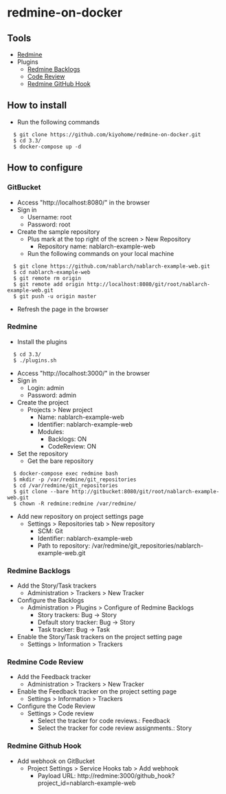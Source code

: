 # redmine-on-docker

## Tools

- [Redmine](http://www.redmine.org/)
- Plugins
  - [Redmine Backlogs](https://backlogs.github.io/www/)
  - [Code Review](http://www.redmine.org/plugins/redmine_code_review)
  - [Redmine GitHub Hook](https://github.com/koppen/redmine_github_hook)

## How to install

- Run the following commands
```
  $ git clone https://github.com/kiyohome/redmine-on-docker.git
  $ cd 3.3/
  $ docker-compose up -d
```

## How to configure

### GitBucket

- Access "http://localhost:8080/" in the browser
- Sign in
  - Username: root
  - Password: root
- Create the sample repository
  - Plus mark at the top right of the screen > New Repository
    - Repository name: nablarch-example-web
  - Run the following commands on your local machine
```
  $ git clone https://github.com/nablarch/nablarch-example-web.git
  $ cd nablarch-example-web
  $ git remote rm origin
  $ git remote add origin http://localhost:8080/git/root/nablarch-example-web.git
  $ git push -u origin master
```
- Refresh the page in the browser

### Redmine

- Install the plugins
```
  $ cd 3.3/
  $ ./plugins.sh
```
- Access "http://localhost:3000/" in the browser
- Sign in
  - Login: admin
  - Password: admin
- Create the project
  - Projects > New project
    - Name: nablarch-example-web
    - Identifier: nablarch-example-web
    - Modules:
      - Backlogs: ON
      - CodeReview: ON
- Set the repository
  - Get the bare repository
```
  $ docker-compose exec redmine bash
  $ mkdir -p /var/redmine/git_repositories
  $ cd /var/redmine/git_repositories
  $ git clone --bare http://gitbucket:8080/git/root/nablarch-example-web.git
  $ chown -R redmine:redmine /var/redmine/
```
  - Add new repository on project settings page
    - Settings > Repositories tab > New repository
      - SCM: Git
      - Identifier: nablarch-example-web
      - Path to repository: /var/redmine/git_repositories/nablarch-example-web.git

### Redmine Backlogs

- Add the Story/Task trackers
  - Administration > Trackers > New Tracker
- Configure the Backlogs
  - Administration > Plugins > Configure of Redmine Backlogs
    - Story trackers: Bug -> Story
    - Default story tracker: Bug -> Story
    - Task tracker: Bug -> Task
- Enable the Story/Task trackers on the project setting page
  - Settings > Information > Trackers

### Redmine Code Review

- Add the Feedback tracker
  - Administration > Trackers > New Tracker
- Enable the Feedback tracker on the project setting page
  - Settings > Information > Trackers
- Configure the Code Review
  - Settings > Code review
    - Select the tracker for code reviews.: Feedback
    - Select the tracker for code review assignments.: Story

### Redmine Github Hook

- Add webhook on GitBucket
  - Project Settings > Service Hooks tab > Add webhook
    - Payload URL: http://redmine:3000/github_hook?project_id=nablarch-example-web
